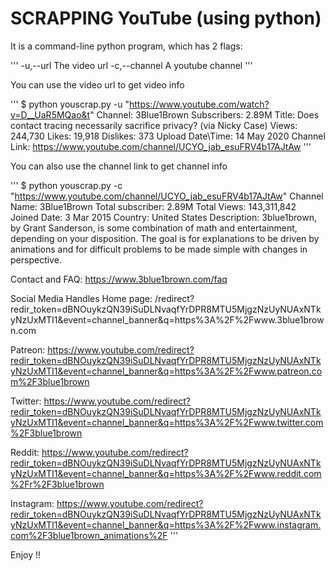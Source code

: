 # SCRAPPING YouTube (using python)

It is a command-line python program, which has 2 flags:

'''
-u,--url   The video url
-c,--channel   A youtube channel
'''

You can use the video url to get video info

'''
$ python youscrap.py -u "https://www.youtube.com/watch?v=D__UaR5MQao&t" 
Channel: 3Blue1Brown 
Subscribers: 2.89M 
Title: Does contact tracing necessarily sacrifice privacy? (via Nicky Case) 
Views: 244,730 
Likes: 19,918 
Dislikes: 373 
Upload Date\Time: 14 May 2020 
Channel Link: https://www.youtube.com/channel/UCYO_jab_esuFRV4b17AJtAw
'''

You can also use the channel link to get channel info

'''
$ python youscrap.py -c "https://www.youtube.com/channel/UCYO_jab_esuFRV4b17AJtAw"
Channel Name: 3Blue1Brown 
Total subscriber: 2.89M
Total Views: 143,311,842 
Joined Date: 3 Mar 2015 
Country: United States 
Description:
3blue1brown, by Grant Sanderson, is some combination of math and entertainment, depending on your disposition. The goal is for explanations to be driven by animations and for difficult problems to be made simple with changes in perspective.

Contact and FAQ: https://www.3blue1brown.com/faq

Social Media Handles
Home page: /redirect?redir_token=dBNOuykzQN39iSuDLNvaqfYrDPR8MTU5MjgzNzUyNUAxNTkyNzUxMTI1&event=channel_banner&q=https%3A%2F%2Fwww.3blue1brown.com 

Patreon: https://www.youtube.com/redirect?redir_token=dBNOuykzQN39iSuDLNvaqfYrDPR8MTU5MjgzNzUyNUAxNTkyNzUxMTI1&event=channel_banner&q=https%3A%2F%2Fwww.patreon.com%2F3blue1brown 

Twitter: https://www.youtube.com/redirect?redir_token=dBNOuykzQN39iSuDLNvaqfYrDPR8MTU5MjgzNzUyNUAxNTkyNzUxMTI1&event=channel_banner&q=https%3A%2F%2Fwww.twitter.com%2F3blue1brown 

Reddit: https://www.youtube.com/redirect?redir_token=dBNOuykzQN39iSuDLNvaqfYrDPR8MTU5MjgzNzUyNUAxNTkyNzUxMTI1&event=channel_banner&q=https%3A%2F%2Fwww.reddit.com%2Fr%2F3blue1brown 

Instagram: https://www.youtube.com/redirect?redir_token=dBNOuykzQN39iSuDLNvaqfYrDPR8MTU5MjgzNzUyNUAxNTkyNzUxMTI1&event=channel_banner&q=https%3A%2F%2Fwww.instagram.com%2F3blue1brown_animations%2F 
'''


Enjoy !!

